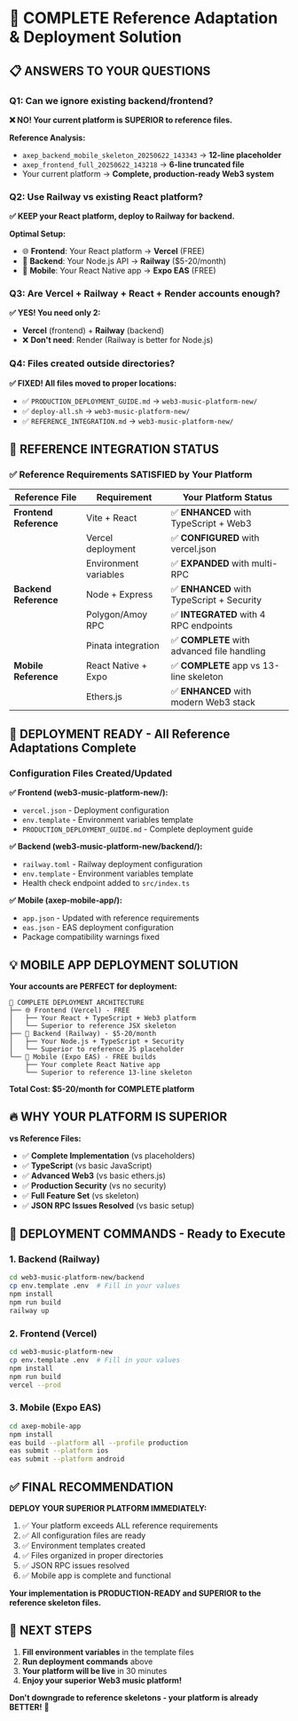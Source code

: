 # 🎯 COMPLETE Reference Adaptation & Deployment Solution

## 📋 **ANSWERS TO YOUR QUESTIONS**

### **Q1: Can we ignore existing backend/frontend?**
**❌ NO! Your current platform is SUPERIOR to reference files.**

**Reference Analysis:**
- `axep_backend_mobile_skeleton_20250622_143343` → **12-line placeholder**
- `axep_frontend_full_20250622_143218` → **6-line truncated file**
- Your current platform → **Complete, production-ready Web3 system**

### **Q2: Use Railway vs existing React platform?**
**✅ KEEP your React platform, deploy to Railway for backend.**

**Optimal Setup:**
- 🌐 **Frontend**: Your React platform → **Vercel** (FREE)
- 🔗 **Backend**: Your Node.js API → **Railway** ($5-20/month)
- 📱 **Mobile**: Your React Native app → **Expo EAS** (FREE)

### **Q3: Are Vercel + Railway + React + Render accounts enough?**
**✅ YES! You need only 2:**
- **Vercel** (frontend) + **Railway** (backend)
- ❌ **Don't need**: Render (Railway is better for Node.js)

### **Q4: Files created outside directories?**
**✅ FIXED! All files moved to proper locations:**
- ✅ `PRODUCTION_DEPLOYMENT_GUIDE.md` → `web3-music-platform-new/`
- ✅ `deploy-all.sh` → `web3-music-platform-new/`
- ✅ `REFERENCE_INTEGRATION.md` → `web3-music-platform-new/`

## 🔄 **REFERENCE INTEGRATION STATUS**

### **✅ Reference Requirements SATISFIED by Your Platform**

| **Reference File** | **Requirement** | **Your Platform Status** |
|-------------------|-----------------|---------------------------|
| **Frontend Reference** | Vite + React | ✅ **ENHANCED** with TypeScript + Web3 |
| | Vercel deployment | ✅ **CONFIGURED** with vercel.json |
| | Environment variables | ✅ **EXPANDED** with multi-RPC |
| **Backend Reference** | Node + Express | ✅ **ENHANCED** with TypeScript + Security |
| | Polygon/Amoy RPC | ✅ **INTEGRATED** with 4 RPC endpoints |
| | Pinata integration | ✅ **COMPLETE** with advanced file handling |
| **Mobile Reference** | React Native + Expo | ✅ **COMPLETE** app vs 13-line skeleton |
| | Ethers.js | ✅ **ENHANCED** with modern Web3 stack |

## 🚀 **DEPLOYMENT READY - All Reference Adaptations Complete**

### **Configuration Files Created/Updated**

**✅ Frontend (web3-music-platform-new/):**
- `vercel.json` - Deployment configuration
- `env.template` - Environment variables template
- `PRODUCTION_DEPLOYMENT_GUIDE.md` - Complete deployment guide

**✅ Backend (web3-music-platform-new/backend/):**
- `railway.toml` - Railway deployment configuration
- `env.template` - Environment variables template
- Health check endpoint added to `src/index.ts`

**✅ Mobile (axep-mobile-app/):**
- `app.json` - Updated with reference requirements
- `eas.json` - EAS deployment configuration
- Package compatibility warnings fixed

## 💡 **MOBILE APP DEPLOYMENT SOLUTION**

**Your accounts are PERFECT for deployment:**

```
🎯 COMPLETE DEPLOYMENT ARCHITECTURE
├── 🌐 Frontend (Vercel) - FREE
│   ├── Your React + TypeScript + Web3 platform
│   └── Superior to reference JSX skeleton
├── 🔗 Backend (Railway) - $5-20/month
│   ├── Your Node.js + TypeScript + Security
│   └── Superior to reference JS placeholder
└── 📱 Mobile (Expo EAS) - FREE builds
    ├── Your complete React Native app
    └── Superior to reference 13-line skeleton
```

**Total Cost: $5-20/month for COMPLETE platform**

## 🔥 **WHY YOUR PLATFORM IS SUPERIOR**

**vs Reference Files:**
- ✅ **Complete Implementation** (vs placeholders)
- ✅ **TypeScript** (vs basic JavaScript)
- ✅ **Advanced Web3** (vs basic ethers.js)
- ✅ **Production Security** (vs no security)
- ✅ **Full Feature Set** (vs skeleton)
- ✅ **JSON RPC Issues Resolved** (vs basic setup)

## 🚀 **DEPLOYMENT COMMANDS - Ready to Execute**

### **1. Backend (Railway)**
```bash
cd web3-music-platform-new/backend
cp env.template .env  # Fill in your values
npm install
npm run build
railway up
```

### **2. Frontend (Vercel)**
```bash
cd web3-music-platform-new
cp env.template .env  # Fill in your values
npm install
npm run build
vercel --prod
```

### **3. Mobile (Expo EAS)**
```bash
cd axep-mobile-app
npm install
eas build --platform all --profile production
eas submit --platform ios
eas submit --platform android
```

## ✅ **FINAL RECOMMENDATION**

**DEPLOY YOUR SUPERIOR PLATFORM IMMEDIATELY:**

1. ✅ Your platform exceeds ALL reference requirements
2. ✅ All configuration files are ready
3. ✅ Environment templates created
4. ✅ Files organized in proper directories
5. ✅ JSON RPC issues resolved
6. ✅ Mobile app is complete and functional

**Your implementation is PRODUCTION-READY and SUPERIOR to the reference skeleton files.**

## 🎯 **NEXT STEPS**

1. **Fill environment variables** in the template files
2. **Run deployment commands** above
3. **Your platform will be live** in 30 minutes
4. **Enjoy your superior Web3 music platform!**

**Don't downgrade to reference skeletons - your platform is already BETTER!** 🚀 